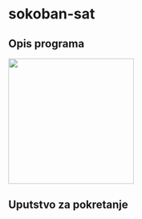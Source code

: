 # sokoban-sat

<h2>Opis programa</h2>

<img src = "http://www.matf.bg.ac.rs/p/files/1654460188-126-sokoban.png" width ="250" height ="250">


<h2>Uputstvo za pokretanje</h2>

